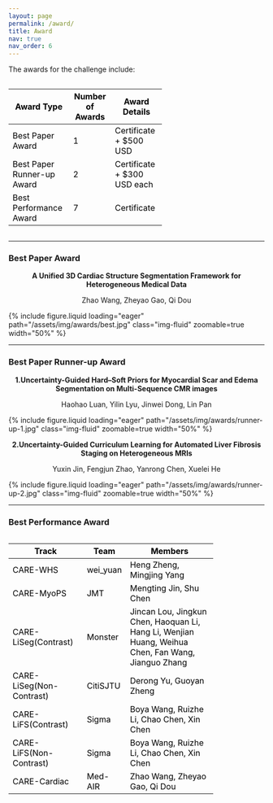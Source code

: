 ```yaml
---
layout: page
permalink: /award/
title: Award
nav: true
nav_order: 6
---
```


 The awards for the challenge include:

<div style="display: flex;">
<table class="table table-sm table-hover border-bottom" style="table-layout:fixed;width:60%;align:center;color:black;">
  <thead>
    <tr>
      <th scope="col"><strong>Award Type</strong></th>
      <th scope="col"><strong>Number of Awards</strong></th>
      <th scope="col"><strong>Award Details</strong></th>
    </tr>
  </thead>
  <tbody>
    <tr>
      <td>Best Paper Award</td>
      <td>1</td>
      <td>Certificate + $500 USD</td>
    </tr>
    <tr>
      <td>Best Paper Runner-up Award</td>
      <td>2</td>
      <td>Certificate + $300 USD each</td>
    </tr>
    <tr>
      <td>Best Performance Award</td>
      <td>7</td>
      <td>Certificate</td>
    </tr>
  </tbody>
</table>
</div>

---

### Best Paper Award
<div class="paper-title-block" style="text-align:center;">
  <p style="margin:0; font-weight:bold;">A Unified 3D Cardiac Structure Segmentation Framework for Heterogeneous Medical Data</p>
  <p>Zhao Wang, Zheyao Gao, Qi Dou</p>
</div>

{% include figure.liquid loading="eager" path="/assets/img/awards/best.jpg" class="img-fluid" zoomable=true width="50%" %}

---

### Best Paper Runner-up Award
<div class="paper-title-block" style="text-align:center;">
  <p style="margin:0; font-weight:bold;">1.Uncertainty-Guided Hard–Soft Priors for Myocardial Scar and Edema Segmentation on Multi-Sequence CMR images</p>
  <p>Haohao Luan, Yilin Lyu, Jinwei Dong, Lin Pan</p>
</div>

{% include figure.liquid loading="eager" path="/assets/img/awards/runner-up-1.jpg" class="img-fluid" zoomable=true width="50%" %}

<div class="paper-title-block" style="text-align:center;">
  <p style="margin:0; font-weight:bold;">2.Uncertainty-Guided Curriculum Learning for Automated Liver Fibrosis Staging on Heterogeneous MRIs</p>
  <p>Yuxin Jin, Fengjun Zhao, Yanrong Chen, Xuelei He</p>
</div>

{% include figure.liquid loading="eager" path="/assets/img/awards/runner-up-2.jpg" class="img-fluid" zoomable=true width="50%" %}

---

### Best Performance Award

<div style="display: flex;">
<table class="table table-sm table-hover border-bottom" style="table-layout:fixed;width:80%;align:center;color:black;">
  <thead>
    <tr>
      <th scope="col"><strong>Track</strong></th>
      <th scope="col"><strong>Team</strong></th>
      <th scope="col"><strong>Members</strong></th>
    </tr>
  </thead>
  <tbody>
    <tr>
      <td>CARE-WHS</td>
      <td>wei_yuan</td>
      <td>Heng Zheng, Mingjing Yang</td>
    </tr>
    <tr>
      <td>CARE-MyoPS</td>
      <td>JMT</td>
      <td>Mengting Jin, Shu Chen</td>
    </tr>
    <tr>
      <td>CARE-LiSeg(Contrast)</td>
      <td>Monster</td>
      <td>Jincan Lou, Jingkun Chen, Haoquan Li, Hang Li, Wenjian Huang, Weihua Chen, Fan Wang, Jianguo Zhang</td>
    </tr>
    <tr>
      <td>CARE-LiSeg(Non-Contrast)</td>
      <td>CitiSJTU</td>
      <td>Derong Yu, Guoyan Zheng</td>
    </tr>
    <tr>
      <td>CARE-LiFS(Contrast)</td>
      <td>Sigma</td>
      <td>Boya Wang, Ruizhe Li, Chao Chen, Xin Chen</td>
    </tr>
    <tr>
      <td>CARE-LiFS(Non-Contrast)</td>
      <td>Sigma</td>
      <td>Boya Wang, Ruizhe Li, Chao Chen, Xin Chen</td>
    </tr>
    <tr>
      <td>CARE-Cardiac</td>
      <td>Med-AIR</td>
      <td>Zhao Wang, Zheyao Gao, Qi Dou</td>
    </tr>
  </tbody>
</table>
</div>

